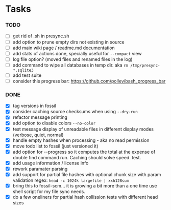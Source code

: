 # Tasks

### TODO

- [ ] get rid of .sh in presync.sh
- [ ] add option to prune empty dirs not existing in source
- [ ] add main wiki page / readme.md documentation
- [ ] add stats of actions done, specially useful for `--compact` view
- [ ] log file option? (moved files and renamed files in the log)
- [ ] add command to wipe all databases in temp dir. aka `rm /tmp/presync-*.sqlite3`
- [ ] add test suite
- [ ] consider this progress bar: https://github.com/pollev/bash_progress_bar

### DONE

- [x] tag versions in fossil
- [x] consider caching source checksums when using `--dry-run`
- [x] refactor message printing
- [x] add option to disable colors `--no-color`
- [x] test message display of unreadable files in different display modes (verbose, quiet, normal)
- [x] handle empty hashes when processing - aka no read permission
- [x] move todo list to fossil (just versioned it)
- [x] add option for --progress so it computes the total at the expense of double find command run. Caching should solve speed. test.
- [x] add usage information / license info
- [x] rework paramater parsing
- [x] add support for partial file hashes with optional chunk size with param validation regex: `head -c 1024k largefile | xxh128sum`
- [x] bring this to fossil-scm... it is growing a bit more than a one time use shell script for my file sync needs.
- [x] do a few oneliners for partial hash collission tests with different head sizes
